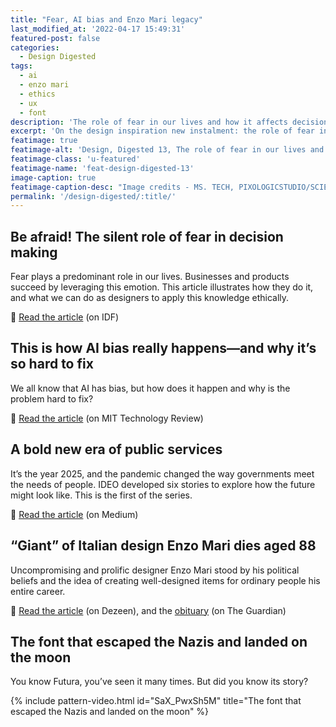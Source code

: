 ```yaml
---
title: "Fear, AI bias and Enzo Mari legacy"
last_modified_at: '2022-04-17 15:49:31'
featured-post: false
categories:
  - Design Digested
tags:
  - ai
  - enzo mari
  - ethics
  - ux
  - font
description: 'The role of fear in our lives and how it affects decision-making, how AI bias happens and the legacy of giant of Italian design Enzo Mari.'
excerpt: 'On the design inspiration new instalment: the role of fear in our lives and how it affects decision-making, how bias in AI happens and the legacy of “giant” of Italian design Enzo Mari.'
featimage: true
featimage-alt: 'Design, Digested 13, The role of fear in our lives and how it affects decision-making, how AI bias happens and the legacy of giant of Italian design Enzo Mari.'
featimage-class: 'u-featured'
featimage-name: 'feat-design-digested-13'
image-caption: true
featimage-caption-desc: "Image credits - MS. TECH, PIXOLOGICSTUDIO/SCIENCE PHOTO LIBRARY; Christian Briggs, Daniel Skrok and The Interaction Design Foundation, copyright terms and license - CC-BY-NC-SA 3.0; Ramak Fazel."
permalink: '/design-digested/:title/'
---
```

## Be afraid! The silent role of fear in decision making

Fear plays a predominant role in our lives. Businesses and products succeed by leveraging this emotion. This article illustrates how they do it, and what we can do as designers to apply this knowledge ethically.

<p class="detached">🔗 <a href="https://www.interaction-design.org/literature/article/be-afraid-the-silent-role-of-fear-in-decision-making">Read the article</a> (on IDF)</p>

## This is how AI bias really happens—and why it’s so hard to fix

We all know that AI has bias, but how does it happen and why is the problem hard to fix?

<p class="detached">🔗 <a href="https://www.technologyreview.com/2019/02/04/137602/this-is-how-ai-bias-really-happensand-why-its-so-hard-to-fix/">Read the article</a> (on MIT Technology Review)</p>

## A bold new era of public services

It’s the year 2025, and the pandemic changed the way governments meet the needs of people. IDEO developed six stories to explore how the future might look like. This is the first of the series.

<p class="detached">🔗 <a href="https://ideo.medium.com/a-bold-new-era-of-public-services-bc3b8e7d34fa">Read the article</a> (on Medium)</p>

## “Giant” of Italian design Enzo Mari dies aged 88

Uncompromising and prolific designer Enzo Mari stood by his political beliefs and the idea of creating well-designed items for ordinary people his entire career.

<p class="detached">🔗 <a href="https://www.dezeen.com/2020/10/19/enzo-mari-dies-italian-design/">Read the article</a> (on Dezeen), and the <a href="https://www.theguardian.com/artanddesign/2020/nov/01/enzo-mari-obituary">obituary</a> (on The Guardian)</p>

## The font that escaped the Nazis and landed on the moon

You know Futura, you’ve seen it many times. But did you know its story?

{% include pattern-video.html id="SaX_PwxSh5M" title="The font that escaped the Nazis and landed on the moon" %}
